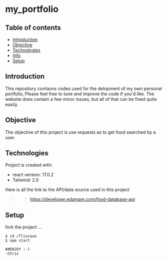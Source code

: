 # my_portfolio

## Table of contents
* [Introduction](#Introduction)
* [Objective](Objective)
* [Technologies](#technologies)
* [Info](Info)
* [Setup](#setup)

## Introduction
This repository contauns codes used for the delopment of my own personal portfolio, Please feel free to tune and improve the code if you'd like. The website does contain a few minor issues, but all of that can be fixed quite easily.

## Objective
The objective of this project is use requests as to get food searched by a user.

## Technologies
Project is created with:
* react version: 17.0.2
* Tailwind: 2.0

Here is all the link to the API/data source used in this project
>> https://developer.edamam.com/food-database-api

## Setup
fork the project ...

```
$ cd /flixcave
$ npm start 

##ENJOY :-)
-Chris

```
